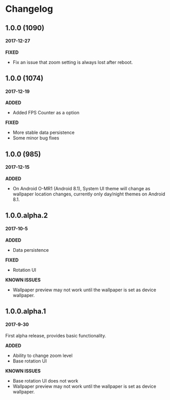 # Changelog
<!--{h1:.massive-header.-with-tagline}-->

## 1.0.0 (1090)
#### 2017-12-27
**FIXED**
- Fix an issue that zoom setting is always lost after reboot.

## 1.0.0 (1074)
#### 2017-12-19
**ADDED**
- Added FPS Counter as a option

**FIXED**
- More stable data persistence
- Some minor bug fixes

## 1.0.0 (985)
#### 2017-12-15
**ADDED**
- On Android O-MR1 (Android 8.1), System UI theme will change as wallpaper location changes, currently only day/night themes on Android 8.1.

## 1.0.0.alpha.2
#### 2017-10-5
**ADDED**
- Data persistence

**FIXED**
- Rotation UI

**KNOWN ISSUES**
- Wallpaper preview may not work until the wallpaper is set as device wallpaper.

## 1.0.0.alpha.1
#### 2017-9-30
First alpha release, provides basic functionality.

**ADDED**
- Ability to change zoom level
- Base rotation UI

**KNOWN ISSUES**
- Base rotation UI does not work
- Wallpaper preview may not work until the wallpaper is set as device wallpaper.
